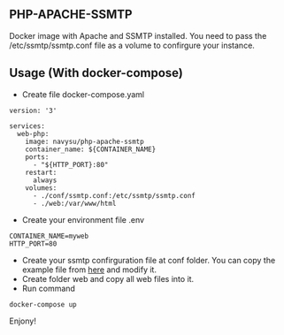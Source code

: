 ## PHP-APACHE-SSMTP
Docker image with Apache and SSMTP installed. You need to pass the /etc/ssmtp/ssmtp.conf file as a volume to confirgure your instance.

## Usage (With docker-compose)
* Create file docker-compose.yaml
```
version: '3'

services:
  web-php:
    image: navysu/php-apache-ssmtp
    container_name: ${CONTAINER_NAME}
    ports:
      - "${HTTP_PORT}:80"
    restart:
      always
    volumes:
      - ./conf/ssmtp.conf:/etc/ssmtp/ssmtp.conf
      - ./web:/var/www/html
```
* Create your environment file .env 
```
CONTAINER_NAME=myweb
HTTP_PORT=80
```
* Create your ssmtp confirguration file at conf folder. You can copy the example file from [here](https://github.com/haijunsu/Dockerfiles/tree/master/php-apache-ssmtp/conf) and modify it.
* Create folder web and copy all web files into it.
* Run command
```
docker-compose up
```

Enjony!
